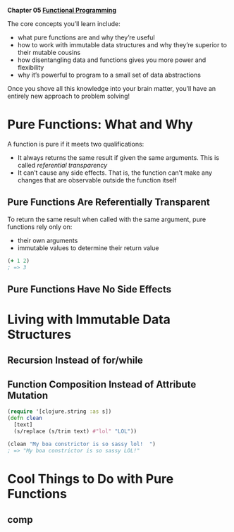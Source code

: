 **Chapter 05 [Functional Programming](https://www.braveclojure.com/functional-programming/)**

The core concepts you’ll learn include:
- what pure functions are and why they’re useful
- how to work with immutable data structures and why they’re superior to their mutable cousins
- how disentangling data and functions gives you more power and flexibility
- why it’s powerful to program to a small set of data abstractions 

Once you shove all this knowledge into your brain matter, you’ll have an entirely new approach to problem solving!

# Pure Functions: What and Why
A function is pure if it meets two qualifications:

- It always returns the same result if given the same arguments. This is called *referential transparency*
- It can’t cause any side effects. That is, the function can’t make any changes that are observable outside the function itself 

## Pure Functions Are Referentially Transparent
To return the same result when called with the same argument, pure functions
rely only on:
- their own arguments
- immutable values to determine their return value

``` clojure
(+ 1 2)
; => 3
```
## Pure Functions Have No Side Effects
# Living with Immutable Data Structures
## Recursion Instead of for/while
## Function Composition Instead of Attribute Mutation
``` clojure
(require '[clojure.string :as s])
(defn clean
  [text]
  (s/replace (s/trim text) #"lol" "LOL"))

(clean "My boa constrictor is so sassy lol!  ")
; => "My boa constrictor is so sassy LOL!"
```
# Cool Things to Do with Pure Functions
## comp

